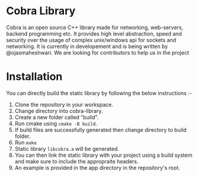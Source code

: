 # Cobra Library
Cobra is an open source C++ library made for networking, web-servers, backend programming etc. 
It provides high level abstraction, speed and security over the usage of complex unix/windows api for sockets and networking.
It is currently in developement and is being written by @ojasmaheshwari.
We are looking for contributors to help us in the project

# Installation
You can directly build the static library by following the below instructions :-
1) Clone the repository in your workspace.
2) Change directory into cobra-library.
3) Create a new folder called "build".
4) Run cmake using `cmake -B build`.
5) If build files are successfully generated then change directory to build folder.
6) Run `make`
7) Static library `libcobra.a` will be generated.
8) You can then link the static library with your project using a build system and make sure to include the appropraite headers.
9) An example is provided in the app directory in the repository's root.
